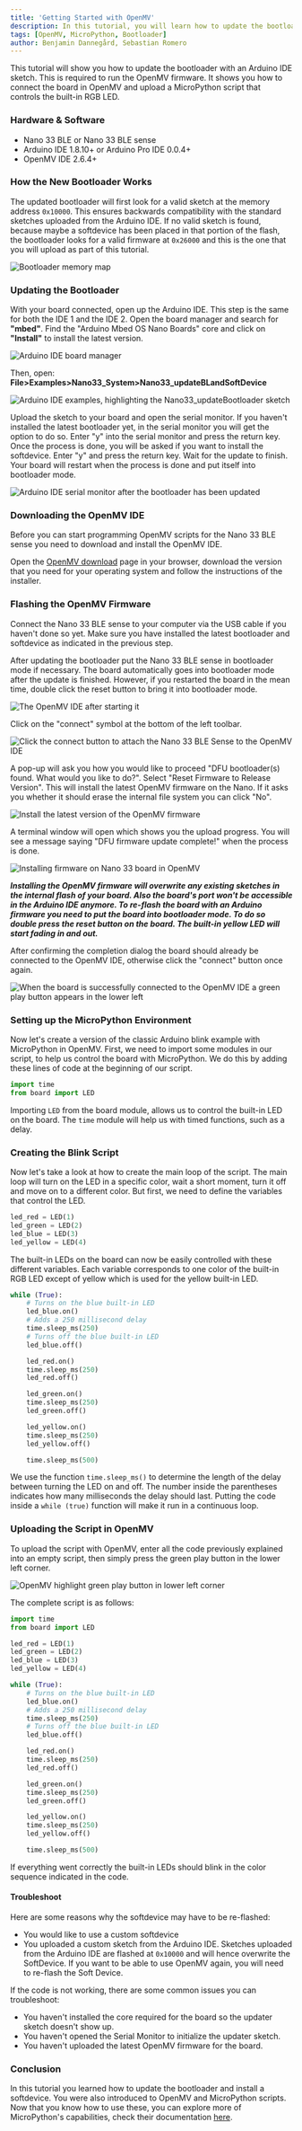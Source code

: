 ```yaml
---
title: 'Getting Started with OpenMV'
description: In this tutorial, you will learn how to update the bootloader of your Nano 33 BLE (sense) board so that it may be used with OpenMV IDE, allowing to program it with MicroPython.
tags: [OpenMV, MicroPython, Bootloader]
author: Benjamin Dannegård, Sebastian Romero
---
```


This tutorial will show you how to update the bootloader with an Arduino IDE sketch. This is required to run the OpenMV firmware. It shows you how to connect the board in OpenMV and upload a MicroPython script that controls the built-in RGB LED.

### Hardware & Software
- Nano 33 BLE or Nano 33 BLE sense
- Arduino IDE 1.8.10+ or Arduino Pro IDE 0.0.4+ 
- OpenMV IDE 2.6.4+

### How the New Bootloader Works

The updated bootloader will first look for a valid sketch at the memory address `0x10000`. This ensures backwards compatibility with the standard sketches uploaded from the Arduino IDE. If no valid sketch is found, because maybe a softdevice has been placed in that portion of the flash, the bootloader looks for a valid firmware at `0x26000` and this is the one that you will upload as part of this tutorial.

![Bootloader memory map](assets/bootloader-memory-diagram.svg)

### Updating the Bootloader

With your board connected, open up the Arduino IDE. This step is the same for both the IDE 1 and the IDE 2. Open the board manager and search for **"mbed"**. Find the "Arduino Mbed OS Nano Boards" core and click on **"Install"** to install the latest version.

![Arduino IDE board manager](assets/nano33_update_bootloader_ard_core.png)

Then, open: **File>Examples>Nano33_System>Nano33_updateBLandSoftDevice**

![Arduino IDE examples, highlighting the Nano33_updateBootloader sketch](assets/Nano33_ble_Bootloader-Update-Sketch.png)

Upload the sketch to your board and open the serial monitor. If you haven't installed the latest bootloader yet, in the serial monitor you will get the option to do so. Enter "y" into the serial monitor and press the return key. Once the process is done, you will be asked if you want to install the softdevice. Enter "y" and press the return key. Wait for the update to finish. Your board will restart when the process is done and put itself into bootloader mode.

![Arduino IDE serial monitor after the bootloader has been updated](assets/nano33_update_bootloader_ard_serial.png)

### Downloading the OpenMV IDE

Before you can start programming OpenMV scripts for the Nano 33 BLE sense you need to download and install the OpenMV IDE.

Open the [OpenMV download](https://openmv.io/pages/download) page in your browser, download the version that you need for your operating system and follow the instructions of the installer.

### Flashing the OpenMV Firmware

Connect the Nano 33 BLE sense to your computer via the USB cable if you haven't done so yet. Make sure you have installed the latest bootloader and softdevice as indicated in the previous step.

After updating the bootloader put the Nano 33 BLE sense in bootloader mode if necessary. The board automatically goes into bootloader mode after the update is finished. However, if you restarted the board in the mean time, double click the reset button to bring it into bootloader mode.

![The OpenMV IDE after starting it](assets/nano_openmv_open_ide.png)

Click on the "connect" symbol at the bottom of the left toolbar. 

![Click the connect button to attach the Nano 33 BLE Sense to the OpenMV IDE](assets/nano_openmv_click_connect.png)

A pop-up will ask you how you would like to proceed "DFU bootloader(s) found. What would you like to do?". Select "Reset Firmware to Release Version". This will install the latest OpenMV firmware on the Nano. If it asks you whether it should erase the internal file system you can click "No".

![Install the latest version of the OpenMV firmware](assets/nano_openmv_reset_firmware.png)

A terminal window will open which shows you the upload progress. You will see a message saying "DFU firmware update complete!" when the process is done.

![Installing firmware on Nano 33 board in OpenMV](assets/nano33_update_bootloader_openmv_fwupdate.png)

***Installing the OpenMV firmware will overwrite any existing sketches in the internal flash of your board. Also the board's port won't be accessible in the Arduino IDE anymore. To re-flash the board with an Arduino firmware you need to put the board into bootloader mode. To do so double press the reset button on the board. The built-in yellow LED will start fading in and out.***

After confirming the completion dialog the board should already be connected to the OpenMV IDE, otherwise click the "connect" button once again.

![When the board is successfully connected to the OpenMV IDE a green play button appears in the lower left](assets/nano_openmv_board_connected.png)

### Setting up the MicroPython Environment

Now let's create a version of the classic Arduino blink example with MicroPython in OpenMV. First, we need to import some modules in our script, to help us control the board with MicroPython. We do this by adding these lines of code at the beginning of our script.

```python
import time
from board import LED
```

Importing `LED` from the board module, allows us to control the built-in LED on the board. The `time` module will help us with timed functions, such as a delay.

### Creating the Blink Script

Now let's take a look at how to create the main loop of the script. The main loop will turn on the LED in a specific color, wait a short moment, turn it off and move on to a different color. But first, we need to define the variables that control the LED.

```python
led_red = LED(1)
led_green = LED(2)
led_blue = LED(3)
led_yellow = LED(4)
```

The built-in LEDs on the board can now be easily controlled with these different variables. Each variable corresponds to one color of the built-in RGB LED except of yellow which is used for the yellow built-in LED.

```python
while (True):
    # Turns on the blue built-in LED
    led_blue.on()
    # Adds a 250 millisecond delay
    time.sleep_ms(250)
    # Turns off the blue built-in LED
    led_blue.off()

    led_red.on()
    time.sleep_ms(250)
    led_red.off()

    led_green.on()
    time.sleep_ms(250)
    led_green.off()

    led_yellow.on()
    time.sleep_ms(250)
    led_yellow.off()

    time.sleep_ms(500)
```

We use the function `time.sleep_ms()` to determine the length of the delay between turning the LED on and off. The number inside the parentheses indicates how many milliseconds the delay should last. Putting the code inside a `while (true)` function will make it run in a continuous loop.

### Uploading the Script in OpenMV

To upload the script with OpenMV, enter all the code previously explained into an empty script, then simply press the green play button in the lower left corner.

![OpenMV highlight green play button in lower left corner](assets/nano_openmv_board_connected.png)

The complete script is as follows:

```python
import time
from board import LED

led_red = LED(1)
led_green = LED(2)
led_blue = LED(3)
led_yellow = LED(4)

while (True):
    # Turns on the blue built-in LED
    led_blue.on()
    # Adds a 250 millisecond delay
    time.sleep_ms(250)
    # Turns off the blue built-in LED
    led_blue.off()

    led_red.on()
    time.sleep_ms(250)
    led_red.off()

    led_green.on()
    time.sleep_ms(250)
    led_green.off()

    led_yellow.on()
    time.sleep_ms(250)
    led_yellow.off()

    time.sleep_ms(500)
```

If everything went correctly the built-in LEDs should blink in the color sequence indicated in the code. 

#### Troubleshoot

Here are some reasons why the softdevice may have to be re-flashed:

- You would like to use a custom softdevice
- You uploaded a custom sketch from the Arduino IDE. Sketches uploaded from the Arduino IDE are flashed at `0x10000` and will hence overwrite the SoftDevice. If you want to be able to use OpenMV again, you will need to re-flash the Soft Device.

If the code is not working, there are some common issues you can troubleshoot:

- You haven't installed the core required for the board so the updater sketch doesn't show up.
- You haven't opened the Serial Monitor to initialize the updater sketch.
- You haven't uploaded the latest OpenMV firmware for the board.

### Conclusion

In this tutorial you learned how to update the bootloader and install a softdevice. You were also introduced to OpenMV and MicroPython scripts. Now that you know how to use these, you can explore more of MicroPython's capabilities, check their documentation [here](http://docs.MicroPython.org/en/latest/).
